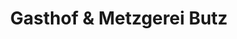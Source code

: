 ---
title: "Gasthof & Metzgerei Butz"
url: /woerth-an-der-donau/gasthof-und-metzgerei-butz/
shop: Metzgerei
---